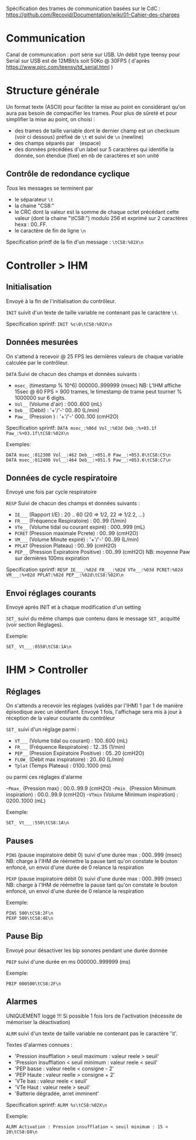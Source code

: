 Spécification des trames de communication basées sur le CdC :
https://github.com/Recovid/Documentation/wiki/01-Cahier-des-charges

# Communication

Canal de communication : port série sur USB.
Un débit type teensy pour Serial sur USB est de 12MBit/s soit 50Ko @ 30FPS ( d'après https://www.pjrc.com/teensy/td_serial.html )

# Structure générale

Un format texte (ASCII) pour faciliter la mise au point en considérant qu'on aura pas besoin de compacifier les trames. Pour plus de sûreté et pour simplifier la mise au point, on choisi :
- des trames de taille variable dont le dernier champ est un checksum (voir ci dessous) préfixé de `\t` et suivi de `\n` (newline)
- des champs séparés par ` ` (espace)
- des données précédées d'un label sur 5 caractères qui identifie la donnée, son étendue (fixe) en nb de caractères et son unité

## Contrôle de redondance cyclique

*Tous* les messages se terminent par
- le séparateur `\t`
- la chaine "CS8:"
- le CRC dont la valeur est la somme de chaque octet précédant cette valeur (dont la chaine "\tCS8:") modulo 256 et exprimé sur 2 caractères hexa : 00..FF.
- le caractère de fin de ligne `\n`

Specification printf de la fin d'un message : `\tCS8:%02X\n`

# Controller > IHM

## Initialisation

Envoyé à la fin de l'initialisation du contrôleur.

`INIT` suivit d'un texte de taille variable ne contenant pas le caractère `\t`.

Specification sprintf: 
`INIT %s\0\tCS8:%02X\n`

## Données mesurées

On s'attend à recevoir @ 25 FPS les dernières valeurs de chaque variable calculée par le contrôleur.

`DATA`
Suivi de chacun des champs et données suivants :

- `msec_` (timestamp % 10^6) 000000..999999 (msec)
  NB: L'IHM affiche 15sec @ 60 FPS = 900 trames, le timestamp de trame peut tourner % 1000000 sur 6 digits.
- `Vol__` (Volume d'air) : 000..600 (mL)
- `Deb__` (Débit) : '+'/'-' 00..80 (L/min)
- `Paw__` (Pression ) : '+'/'-' 000..100 (cmH2O)

Specification sprintf:
`DATA msec_:%06d Vol_:%03d Deb_:%+03.1f Paw_:%+03.1f\tCS8:%02X\n`

Exemples:
```
DATA msec_:012300 Vol__:462 Deb__:+051.0 Paw__:+053.0\tCS8:C5\n
DATA msec_:012400 Vol__:464 Deb__:+051.5 Paw__:+053.6\tCS8:C7\n
```

## Données de cycle respiratoire

Envoyé une fois par cycle respiratoire

`RESP`
Suivi de chacun des champs et données suivants :

- `IE___` (Rapport I/E) : 20 .. 60 (20 => 1/2, 22 => 1/2.2, ...)
- `FR___` (Fréquence Respiratoire) : 00..99 (1/min)
- `VTe__` (Volume tidal ou courant expiré) : 000..999 (mL)
- `PCRET` (Pression maximale Pcrete) : 00..99 (cmH2O)
- `VM___` (Volume Minute expiré) : '+'/'-' 00..99 (L/min)
- `PPLAT` (Pression Plateau) : 00..99 (cmH2O)
- `PEP__` (Pression Expiratoire Positive) : 00..99 (cmH2O) NB: moyenne Paw sur dernières 100ms expiration

Specification sprintf:
`RESP IE___:%02d FR___:%02d VTe__:%03d PCRET:%02d VM___:%+02d PPLAT:%02d PEP__:%02d\tCS8:%02X\n`

## Envoi réglages courants

Envoyé après INIT et à chaque modification d'un setting

`SET_` suivi du même champs que contenu dans le message `SET_` acquitté (voir section Réglages).

Exemple:
```
SET_ Vt___:0550\tCS8:1A\n
```

# IHM > Controller

## Réglages

On s'attends a recevoir les réglages (validés par l'IHM) 1 par 1 de manière épisodique avec un identifiant.
Envoyé 1 fois, l'affichage sera mis à jour à réception de la valeur courante du contrôleur

`SET_` suivi d'un réglage parmi :

- `VT___` (Volume tidal ou courant) : 100..600 (mL)
- `FR___` (Fréquence Respiratoire) : 12..35 (1/min)
- `PEP__` (Pression Expiratoire Positive) : 05..20 (cmH2O)
- `FLOW_` (Débit max inspiratoire) : 20..60 (L/min)
- `Tplat` (Temps Plateau) : 0100..1000 (ms)

ou parmi ces réglages d'alarme

-`Pmax_` (Pression max) : 00.0..99.9 (cmH2O)
-`Pmin_` (Pression Minimum inspiration) : 00.0..99.9 (cmH2O)
-`VTmin` (Volume Minimum inspiration) : 0200..1000 (mL)

Exemple:
```
SET_ Vt___:550\tCS8:1A\n
```

## Pauses

`PINS` (pause inspiratoire débit 0) suivi d'une durée max : 000..999 (msec) NB: charge à l'IHM de réémettre la pause tant qu'on constate le bouton enfoncé, un envoi d'une durée de 0 relance la respiration

`PEXP` (pause inspiratoire débit 0) suivi d'une durée max : 000..999 (msec) NB: charge à l'IHM de réémettre la pause tant qu'on constate le bouton enfoncé, un envoi d'une durée de 0 relance la respiration

Exemple:
```
PINS 500\tCS8:2F\n
PEXP 500\tCS8:4E\n
```

## Pause Bip

Envoyé pour désactiver les bip sonores pendant une durée donnée

`PBIP` suivi d'une durée en ms 000000..999999 (ms)

Exemple:
```
PBIP 000500\tCS8:2F\n
```

## Alarmes

UNIQUEMENT loggé !!! Si possible 1 fois lors de l'activation (nécessite de mémoriser la déactivation)

`ALRM` suivi d'un texte de taille variable ne contenant pas le caractère '\t'.

Textes d'alarmes connues :
- 'Pression insufflation > seuil maximum : valeur reele > seuil'
- 'Pression insufflation < seuil minimum : valeur reele < seuil'
- 'PEP basse : valeur reelle < consigne - 2'
- 'PEP Haute : valeur reelle > consigne + 2'
- 'VTe bas : valeur reele < seuil'
- 'VTe Haut : valeur reele > seuil'
- 'Batterie dégradée, arret imminent'

Specification sprintf: 
`ALRM %s\tCS8:%02X\n`

Exemple:
```
ALRM Activation : Pression insufflation < seuil minimum : 15 < 20\tCS8:D8\n
```
